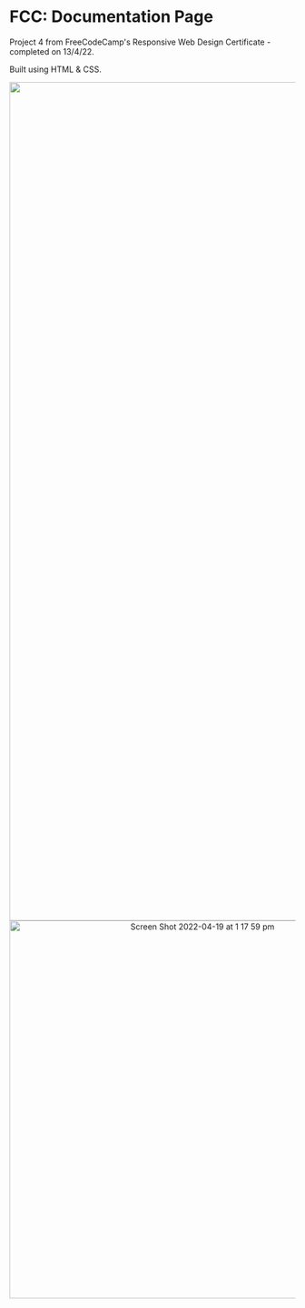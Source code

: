 # FCC: Documentation Page

Project 4 from FreeCodeCamp's Responsive Web Design Certificate - completed on 13/4/22.

Built using HTML & CSS.

<p align="center">
  <img width="1474" alt="Screen Shot 2022-04-19 at 1 17 49 pm" src="https://user-images.githubusercontent.com/96323853/163913522-c01c3403-d16a-428c-87c8-b7323d940d2e.png">
  <img width="664" alt="Screen Shot 2022-04-19 at 1 17 59 pm" src="https://user-images.githubusercontent.com/96323853/163913549-e1c918af-7258-491b-8881-d2a01af5ab04.png">
</p>
